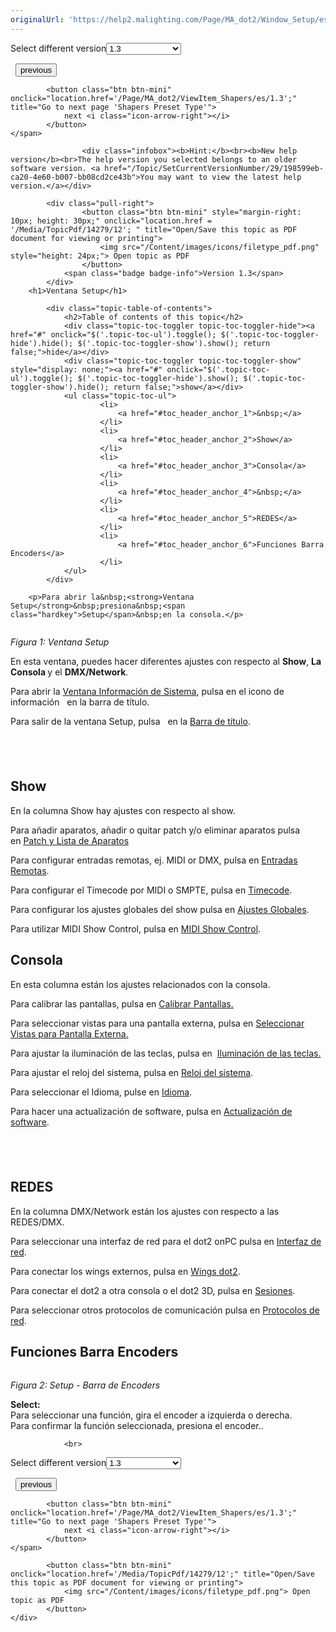 ```yaml
---
originalUrl: 'https://help2.malighting.com/Page/MA_dot2/Window_Setup/es/1.3'
---
```


<div class="topic-navigation">

<div class="pull-right">
	<span class="pull-left">


<div class="pull-left">
<form action="/Topic/SetCurrentVersionNumber" class="form-inline" id="frmTagSelector" method="post">	<span class="form-mini">
		<div class="input-prepend"><span class="add-on">Select different version</span><select autocomplete="off" id="versionNumberId" name="versionNumberId" onchange="$(this).closest('#frmTagSelector').submit();" style="width: 120px;"><option value="">- latest -</option>
<option value="3">1.1</option>
<option value="7">1.2</option>
<option selected="selected" value="12">1.3</option>
<option value="16">1.5</option>
<option value="29">1.9</option>
</select></div>
		<input data-val="true" data-val-number="The field Int32 must be a number." data-val-required="The Int32 field is required." id="ProductId" name="ProductId" type="hidden" value="7">
		<input id="CurrentGuid" name="CurrentGuid" type="hidden" value="198599eb-ca20-4e60-b007-bb08cd2ce43b">
	</span>
</form></div>&nbsp;	</span>
	<span class="pull-right" style="white-space: nowrap;">
			<button class="btn btn-mini" onclick="location.href='/Page/MA_dot2/window_SettingsOfExecutor/es/1.3'; " title="Go to previous page 'Settings of Executor'">
				<i class="icon-arrow-left"></i> previous
			</button>

			<button class="btn btn-mini" onclick="location.href='/Page/MA_dot2/ViewItem_Shapers/es/1.3';" title="Go to next page 'Shapers Preset Type'">
				next <i class="icon-arrow-right"></i> 
			</button>
	</span>
</div>
<div class="clear-fix" style="margin-bottom: 10px"></div>
</div>

					<div class="infobox"><b>Hint:</b><br><b>New help version</b><br>The help version you selected belongs to an older software version. <a href="/Topic/SetCurrentVersionNumber/29/198599eb-ca20-4e60-b007-bb08cd2ce43b">You may want to view the latest help version.</a></div>

			<div class="pull-right">
					<button class="btn btn-mini" style="margin-right: 10px; height: 30px;" onclick="location.href = '/Media/TopicPdf/14279/12'; " title="Open/Save this topic as PDF document for viewing or printing">
						<img src="/Content/images/icons/filetype_pdf.png" style="height: 24px;"> Open topic as PDF
					</button>
				<span class="badge badge-info">Version 1.3</span>
			</div>
		<h1>Ventana Setup</h1>

			<div class="topic-table-of-contents">
				<h2>Table of contents of this topic</h2>
				<div class="topic-toc-toggler topic-toc-toggler-hide"><a href="#" onclick="$('.topic-toc-ul').toggle(); $('.topic-toc-toggler-hide').hide(); $('.topic-toc-toggler-show').show(); return false;">hide</a></div>
				<div class="topic-toc-toggler topic-toc-toggler-show" style="display: none;"><a href="#" onclick="$('.topic-toc-ul').toggle(); $('.topic-toc-toggler-hide').show(); $('.topic-toc-toggler-show').hide(); return false;">show</a></div>
				<ul class="topic-toc-ul">
						<li>
							<a href="#toc_header_anchor_1">&nbsp;</a>
						</li>
						<li>
							<a href="#toc_header_anchor_2">Show</a>
						</li>
						<li>
							<a href="#toc_header_anchor_3">Consola</a>
						</li>
						<li>
							<a href="#toc_header_anchor_4">&nbsp;</a>
						</li>
						<li>
							<a href="#toc_header_anchor_5">REDES</a>
						</li>
						<li>
							<a href="#toc_header_anchor_6">Funciones Barra Encoders</a>
						</li>
				</ul>
			</div>

		<p>Para abrir la&nbsp;<strong>Ventana Setup</strong>&nbsp;presiona&nbsp;<span class="hardkey">Setup</span>&nbsp;en la consola.</p>

<p><img alt="" src="/Media/Image/Dot2_ViewsandWindows_Setup01_1-1-3.png"></p>

<p><em>Figura 1: Ventana Setup</em></p>

<p>En esta ventana, puedes hacer diferentes ajustes con respecto al&nbsp;<strong>Show</strong>, <strong>La Consola</strong><strong>&nbsp;</strong>y el&nbsp;<strong>DMX/Network</strong>.</p>

<p>Para abrir la&nbsp;<a href="/Topic/aeea08ec-762b-4fbc-b77b-cb65a68e08ca">Ventana Información de Sistema</a>, pulsa en el icono de información&nbsp;&nbsp;<img alt="" src="/Media/Image/Dot2_ViewsandWindows_Setup03_1-0.PNG">&nbsp;en la barra de título.</p>

<p>Para salir de la ventana Setup, pulsa &nbsp;<img alt="" src="/Media/Image/Dot2_ViewsandWindows_ControlElements_TitleBar08_1-0.PNG">&nbsp;en la&nbsp;<a href="/Topic/a9e3dcd7-1fb1-4dab-8e42-03f9e0de3e99">Barra de título</a>.</p>

<a name="toc_header_anchor_1" id="toc_header_anchor_1" class="topic-toc-item"></a><h2>&nbsp;</h2>

<a name="toc_header_anchor_2" id="toc_header_anchor_2" class="topic-toc-item"></a><h2>Show</h2>

<p>En la columna Show hay ajustes con respecto al show.</p>

<p>Para añadir aparatos, añadir o quitar patch y/o eliminar aparatos pulsa en&nbsp;<a href="/Topic/272be3c8-e297-4e8a-902a-01916763f043">Patch y Lista de Aparatos</a></p>

<p>Para configurar entradas remotas, ej. MIDI or DMX, pulsa en&nbsp;<a href="/Topic/abf8c6b2-dcd4-4f27-8381-8defa74eec66">Entradas Remotas</a>.</p>

<p>Para configurar el Timecode por MIDI o SMPTE, pulsa en&nbsp;<a href="/Topic/c22188fd-6831-4847-a24a-f9174ed48191">Timecode</a>.</p>

<p>Para configurar los ajustes globales del show pulsa en&nbsp;<a href="/Topic/13f3b4a4-bfc6-4893-9a29-b9e5c3a404ad">Ajustes Globales</a>.</p>

<p>Para utilizar MIDI&nbsp;Show&nbsp;Control, pulsa en&nbsp;<a href="/Topic/9f4a7699-e22f-4316-9316-6b31746634da">MIDI Show Control</a>.</p>

<a name="toc_header_anchor_3" id="toc_header_anchor_3" class="topic-toc-item"></a><h2>Consola</h2>

<p>En esta columna están los ajustes relacionados con la consola.</p>

<p>Para calibrar las pantallas, pulsa en&nbsp;<a href="/Topic/df133950-4418-4820-bd45-1d0f196336f3">Calibrar Pantallas.</a></p>

<p>Para seleccionar vistas para una pantalla externa, pulsa en&nbsp;<a href="/Topic/3c4d47ac-914e-484c-99cd-ab566f8a2bb2">Seleccionar Vistas para Pantalla Externa.</a></p>

<p>Para ajustar la iluminación de las teclas, pulsa en &nbsp;<a href="/Topic/2da2979d-e5d6-4c63-9854-7c475f94a58f">Iluminación de las teclas.</a></p>

<p>Para ajustar el reloj del sistema, pulsa en&nbsp;<a href="/Topic/df392eed-1802-4d86-9327-a92876019140">Reloj del sistema</a>.</p>

<p>Para seleccionar el Idioma, pulse en&nbsp;<a href="/Topic/02e6c9b1-ef00-4e68-8a47-1fcf6de103a0">Idioma</a>.</p>

<p>Para hacer una actualización de software, pulsa en&nbsp;<a href="/Topic/dbc21f15-4282-4be9-aeaa-783cf75d8ef8">Actualización de software</a>.</p>

<a name="toc_header_anchor_4" id="toc_header_anchor_4" class="topic-toc-item"></a><h2>&nbsp;</h2>

<a name="toc_header_anchor_5" id="toc_header_anchor_5" class="topic-toc-item"></a><h2>REDES</h2>

<p>En la columna DMX/Network están los ajustes con respecto a las REDES/DMX.</p>

<p>Para seleccionar una interfaz de red para el dot2 onPC pulsa en&nbsp;<a href="/Topic/ea99af86-fe7d-4be0-80ef-c113f2890ef1">Interfaz de red</a>.</p>

<p>Para conectar los wings&nbsp;externos, pulsa en&nbsp;<a href="/Topic/76a4961b-8fb5-4482-b0af-894a4a931aa9">Wings dot2</a>.</p>

<p>Para conectar el dot2 a otra consola o el dot2 3D, pulsa en&nbsp;<a href="/Topic/43894987-4e55-4de0-b124-c0bf3c2fd787">Sesiones</a>.</p>

<p>Para seleccionar otros protocolos de comunicación pulsa en&nbsp;<a href="/Topic/43e4d061-59ad-465f-a57b-789c74f9d181">Protocolos de red</a>.</p>

<a name="toc_header_anchor_6" id="toc_header_anchor_6" class="topic-toc-item"></a><h2>Funciones Barra Encoders</h2>

<p><img alt="" src="/Media/Image/Dot2_ViewsandWindows_Setup02_1-0.PNG"></p>

<p><em>Figura 2: Setup - Barra de Encoders</em></p>

<p><strong>Select:</strong><br>
Para seleccionar una función, gira el encoder a izquierda o derecha.<br>
Para confirmar la función seleccionada, presiona el encoder..</p>


				<br>
<div class="topic-navigation">

<div class="pull-right">
	<span class="pull-left">


<div class="pull-left">
<form action="/Topic/SetCurrentVersionNumber" class="form-inline" id="frmTagSelector" method="post">	<span class="form-mini">
		<div class="input-prepend"><span class="add-on">Select different version</span><select autocomplete="off" id="versionNumberId" name="versionNumberId" onchange="$(this).closest('#frmTagSelector').submit();" style="width: 120px;"><option value="">- latest -</option>
<option value="3">1.1</option>
<option value="7">1.2</option>
<option selected="selected" value="12">1.3</option>
<option value="16">1.5</option>
<option value="29">1.9</option>
</select></div>
		<input data-val="true" data-val-number="The field Int32 must be a number." data-val-required="The Int32 field is required." id="ProductId" name="ProductId" type="hidden" value="7">
		<input id="CurrentGuid" name="CurrentGuid" type="hidden" value="198599eb-ca20-4e60-b007-bb08cd2ce43b">
	</span>
</form></div>&nbsp;	</span>
	<span class="pull-right" style="white-space: nowrap;">
			<button class="btn btn-mini" onclick="location.href='/Page/MA_dot2/window_SettingsOfExecutor/es/1.3'; " title="Go to previous page 'Settings of Executor'">
				<i class="icon-arrow-left"></i> previous
			</button>

			<button class="btn btn-mini" onclick="location.href='/Page/MA_dot2/ViewItem_Shapers/es/1.3';" title="Go to next page 'Shapers Preset Type'">
				next <i class="icon-arrow-right"></i> 
			</button>
	</span>
</div>
	<div class="clear-fix"></div>
	<div class="pull-right">
	
			<button class="btn btn-mini" onclick="location.href='/Media/TopicPdf/14279/12';" title="Open/Save this topic as PDF document for viewing or printing">
				<img src="/Content/images/icons/filetype_pdf.png"> Open topic as PDF
			</button>
	</div>
<div class="clear-fix" style="margin-bottom: 10px"></div>
</div>

	
